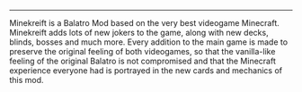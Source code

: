 ___
Minekreift is a Balatro Mod based on the very best videogame Minecraft.
Minekreift adds lots of new jokers to the game, along with new decks, blinds, bosses and much more. Every addition to the main game is made to preserve the original feeling of both videogames, so that the vanilla-like feeling of the original Balatro is not compromised and that the Minecraft experience everyone had is portrayed in the new cards and mechanics of this mod.